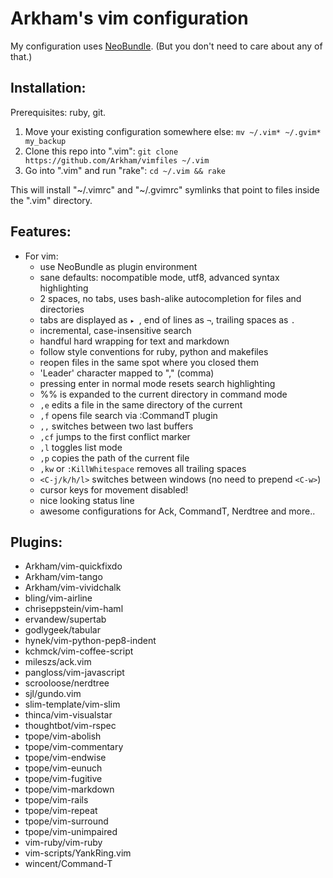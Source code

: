 Arkham's vim configuration
==========================

My configuration uses [NeoBundle](https://github.com/Shougo/neobundle.vim).
(But you don't need to care about any of that.)

## Installation:

Prerequisites: ruby, git.

1. Move your existing configuration somewhere else:
   `mv ~/.vim* ~/.gvim* my_backup`
2. Clone this repo into ".vim":
   `git clone https://github.com/Arkham/vimfiles ~/.vim`
3. Go into ".vim" and run "rake":
   `cd ~/.vim && rake`

This will install "~/.vimrc" and "~/.gvimrc" symlinks that point to
files inside the ".vim" directory.

## Features:

* For vim:
  - use NeoBundle as plugin environment
  - sane defaults: nocompatible mode, utf8, advanced syntax highlighting
  - 2 spaces, no tabs, uses bash-alike autocompletion for files and directories
  - tabs are displayed as `▸ `, end of lines as `¬`, trailing spaces as `.`
  - incremental, case-insensitive search
  - handful hard wrapping for text and markdown
  - follow style conventions for ruby, python and makefiles
  - reopen files in the same spot where you closed them
  - 'Leader' character mapped to "," (comma)
  - pressing enter in normal mode resets search highlighting
  - %% is expanded to the current directory in command mode
  - `,e` edits a file in the same directory of the current
  - `,f` opens file search via :CommandT plugin
  - `,,` switches between two last buffers
  - `,cf` jumps to the first conflict marker
  - `,l` toggles list mode
  - `,p` copies the path of the current file
  - `,kw` or `:KillWhitespace` removes all trailing spaces
  - `<C-j/k/h/l>` switches between windows (no need to prepend `<C-w>`)
  - cursor keys for movement disabled!
  - nice looking status line
  - awesome configurations for Ack, CommandT, Nerdtree and more..

## Plugins:

* Arkham/vim-quickfixdo
* Arkham/vim-tango
* Arkham/vim-vividchalk
* bling/vim-airline
* chriseppstein/vim-haml
* ervandew/supertab
* godlygeek/tabular
* hynek/vim-python-pep8-indent
* kchmck/vim-coffee-script
* mileszs/ack.vim
* pangloss/vim-javascript
* scrooloose/nerdtree
* sjl/gundo.vim
* slim-template/vim-slim
* thinca/vim-visualstar
* thoughtbot/vim-rspec
* tpope/vim-abolish
* tpope/vim-commentary
* tpope/vim-endwise
* tpope/vim-eunuch
* tpope/vim-fugitive
* tpope/vim-markdown
* tpope/vim-rails
* tpope/vim-repeat
* tpope/vim-surround
* tpope/vim-unimpaired
* vim-ruby/vim-ruby
* vim-scripts/YankRing.vim
* wincent/Command-T
